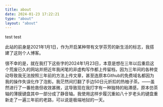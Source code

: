 ```yaml
---
title: about
date: 2024-01-23 17:22:21
type: "about"
layout: "about"
---
```


test test

此站的前身是2021年1月1日，作为开启某种带有文学芬芳的新生活的标志，我搭建了这则个人博客。

很不幸的是，就在我打下这些字的2024年1月23日，本意是想在三年以后重启这个荒废已久的网站并把近年我闲笔的非虚构写作都上传留档，因为三年间的各种变动导致我无法按照三年前的方法上传文章，甚至连原本Github的免费域名都因为我的操作失误化作了泡影。我茫然间打翻了手边50日元折扣的热柚子茶。——虽然进行了一番抢救但收效甚微，这导致现在我打字有一种独特的粘滞感，原本仿茶轴的薄膜键盘其中一部分成了静音轴。我使用这样步履沉重如八十岁老头的键盘重新走了一遍三年前的老路，可以说是极端地狱的一天。



